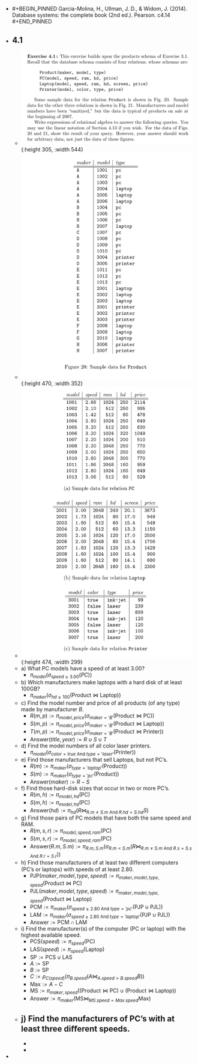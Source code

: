 - #+BEGIN_PINNED
  Garcia-Molina, H., Ullman, J. D., & Widom, J. (2014). Database systems: the complete book (2nd ed.). Pearson. c4.14
  #+END_PINNED
- ## 4.1
	- ![image.png](../assets/image_1670465622678_0.png){:height 305, :width 544}
	- ![image.png](../assets/image_1670465765379_0.png){:height 470, :width 352}
	- ![image.png](../assets/image_1670465716354_0.png){:height 474, :width 299}
	- a) What PC models have a speed of at least 3.00?
		- $\pi_{model}(\sigma_{speed \geq 3.00}(PC))$
	- b) Which manufacturers make laptops with a hard disk of at least 100GB?
		- $\pi_{maker}(\sigma_{hd \geq 100}(\text{Product} \Join \text{Laptop}))$
	- c) Find the model number and price of all products (of any type) made by manufacturer $B$.
		- $R(m,p) := \pi_{model, price}(\sigma_{maker='B'}(\text{Product} \Join \text{PC}))$
		- $S(m,p) := \pi_{model, price}(\sigma_{maker='B'}(\text{Product} \Join \text{Laptop}))$
		- $T(m,p) := \pi_{model, price}(\sigma_{maker='B'}(\text{Product} \Join \text{Printer}))$
		- $\text{Answer}(title, year) := R \cup S \cup T$
	- d) Find the model numbers of all color laser printers.
		- $\pi_{model}(\sigma_{color = true \text{ And } type = 'laser'}(\text{Printer}))$
	- e) Find those manufacturers that sell Laptops, but not PC’s.
		- $R(m) := \pi_{maker}(\sigma_{type='laptop'}(\text{Product}))$
		- $S(m) := \pi_{maker}(\sigma_{type = 'pc'}(\text{Product}))$
		- $\text{Answer}(maker) := R - S$
	- f) Find those hard-disk sizes that occur in two or more PC’s.
		- $R(m, h) := \pi_{model, hd}(\text{PC})$
		- $S(m, h) := \pi_{model, hd}(\text{PC})$
		- $\text{Answer}(hd) := \pi_{hd}(R \Join_{R.m \neq S.m \text{ And } R.hd = S.hd} S)$
	- g) Find those pairs of PC models that have both the same speed and RAM.
		- $R(m,s,r) := \pi_{model, speed, ram}(\text{PC})$
		- $S(m,s,r) := \pi_{model, speed, ram}(\text{PC})$
		- $\text{Answer}(R.m, S.m) := \pi_{R.m, S.m}(\sigma_{R.m < S.m}(R \Join_{R.m \neq S.m \text{ And } R.s = S.s \text{ And } R.r = S.r}))$
	- h) Find those manufacturers of at least two diﬀerent computers (PC’s or laptops) with speeds of at least 2.80.
		- $\text{PJP}(maker, model, type, speed) := \pi_{maker, model, type, speed} (\text{Product} \Join \text{PC})$
		- $\text{PJL}(maker, model, type, speed) := \pi_{maker, model, type, speed} (\text{Product} \Join \text{Laptop})$
		- $\text{PCM} := \pi_{maker}(\sigma_{speed \geq 2.80 \text{ And } type = 'pc'} (\text{PJP} \cup \text{PJL}))$
		- $\text{LAM} := \pi_{maker}(\sigma_{speed \geq 2.80 \text{ And } type = 'laptop'} (\text{PJP} \cup \text{PJL}))$
		- $\text{Answer} := \text{PCM} \cap \text{LAM}$
	- i) Find the manufacturer(s) of the computer (PC or laptop) with the highest available speed.
		- $\text{PCS}(speed) := \pi_{speed}(\text{PC})$
		- $\text{LAS}(speed) := \pi_{speed}(\text{Laptop})$
		- $\text{SP} := \text{PCS} \cup \text{LAS}$
		- $A := \text{SP}$
		- $B := \text{SP}$
		- $C := \rho_{C(speed)}(\pi_{B.speed}(A \Join_{A.speed > B.speed} B))$
		- $\text{Max} := A - C$
		- $\text{MS} := \pi_{maker,speed}((\text{Product} \Join \text{PC}) \cup (\text{Product} \Join \text{Laptop}))$
		- $\text{Answer} := \pi_{maker} (\text{MS} \Join_{MS.speed = Max.speed} \text{Max})$
	- j) Find the manufacturers of PC’s with at least three diﬀerent speeds.
		-
		-
		-
-